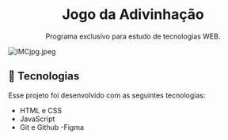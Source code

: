<h1 align="center"> Jogo da Adivinhação</h1>

<p align="center">
Programa exclusivo para estudo de tecnologias WEB.
</p>

<img src="https://img.hotimg.com/IMCjpg.jpeg" alt="IMCjpg.jpeg" border="0" />



## 🚀 Tecnologias

Esse projeto foi desenvolvido com as seguintes tecnologias:

- HTML e CSS
- JavaScript
- Git e Github
-Figma
